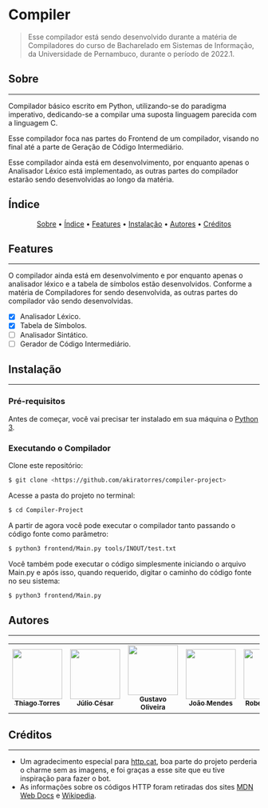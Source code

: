 # Compiler

> Esse compilador está sendo desenvolvido durante a matéria de Compiladores do curso de Bacharelado em Sistemas de Informação, da Universidade de Pernambuco, durante o período de 2022.1.

## Sobre

---

Compilador básico escrito em Python, utilizando-se do paradigma imperativo, dedicando-se a compilar uma suposta linguagem parecida com a linguagem C. 

Esse compilador foca nas partes do Frontend de um compilador, visando no final até a parte de Geração de Código Intermediário.

Esse compilador ainda está em desenvolvimento, por enquanto apenas o Analisador Léxico está implementado, as outras partes do compilador estarão sendo desenvolvidas ao longo da matéria.

## Índice

<p align="center">
 <a href="#sobre">Sobre</a> •
 <a href="#índice">Índice</a> • 
 <a href="#features">Features</a> • 
 <a href="#instalação">Instalação</a> •  
 <a href="#autor">Autores</a> • 
 <a href="#créditos">Créditos</a>
</p>

## Features

---

O compilador ainda está em desenvolvimento e por enquanto apenas o analisador léxico e a tabela de símbolos estão desenvolvidos. Conforme a matéria de Compiladores for sendo desenvolvida, as outras partes do compilador vão sendo desenvolvidas.

-   [x] Analisador Léxico.
-   [x] Tabela de Símbolos.
-   [ ] Analisador Sintático.
-   [ ] Gerador de Código Intermediário.

## Instalação

---

### Pré-requisitos

Antes de começar, você vai precisar ter instalado em sua máquina o [Python 3](https://www.python.org).


### Executando o Compilador

Clone este repositório:

```bash
$ git clone <https://github.com/akiratorres/compiler-project>
```

Acesse a pasta do projeto no terminal:

```bash
$ cd Compiler-Project
```

A partir de agora você pode executar o compilador tanto passando o código fonte como parâmetro:

```bash
$ python3 frontend/Main.py tools/INOUT/test.txt
```

Você também pode executar o código simplesmente iniciando o arquivo Main.py e após isso, quando requerido, digitar o caminho do código fonte no seu sistema:
```bash
$ python3 frontend/Main.py
```


## Autores

---

<!-- ALL-CONTRIBUTORS-LIST:START - Do not remove or modify this section -->
<!-- prettier-ignore-start -->
<!-- markdownlint-disable -->
<table>
  <tr>
    <td align="center"><a href="https://github.com/AkiraTorres"><img src="https://github.com/AkiraTorres.png" width="100px;" alt=""/><br /><sub><b>Thiago Torres</b></sub></a></td>
    <td align="center"><a href="https://github.com/AsTunO"><img src="https://github.com/AsTunO.png" width="100px;" alt=""/><br /><sub><b>Júlio César</b></sub></td>
    <td align="center"><a href="https://github.com/Gustavoo151"><img src="https://github.com/Gustavoo151.png" width="100px;" alt=""/><br /><sub><b>Gustavo Oliveira</b></sub></td>
    <td align="center"><a href="https://github.com/JonhPK"><img src="https://github.com/JonhPK.png" width="100px;" alt=""/><br /><sub><b>João Mendes</b></sub></td>
    <td align="center"><a href="https://github.com/Cesar0000"><img src="https://github.com/Cesar0000.png" width="100px;" alt=""/><br /><sub><b>Roberto Cesar</b></sub</td>
  </tr>
</table>

<!-- markdownlint-enable -->
<!-- prettier-ignore-end -->

<!-- ALL-CONTRIBUTORS-LIST:END -->

## Créditos

---

-   Um agradecimento especial para [http.cat](https://http.cat/), boa parte do projeto perderia o charme sem as imagens, e foi graças a esse site que eu tive inspiração para fazer o bot.
-   As informações sobre os códigos HTTP foram retiradas dos sites [MDN Web Docs](https://developer.mozilla.org/pt-BR/docs/Web/HTTP/Status#respostas_informativas) e [Wikipedia](https://pt.wikipedia.org/wiki/Lista_de_c%C3%B3digos_de_estado_HTTP).